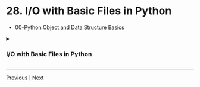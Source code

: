 #  28. I/O with Basic Files in Python

-   [00-Python Object and Data Structure Basics](https://docs.google.com/presentation/d/1lMiOnSVp1dbTOOLMXJXqDyUJz5-k7n-rVPgQtMj7wcA/edit#slide=id.g2586a91ea0_0_101)

<details>
  <summary><h3>I/O with Basic Files in Python</h3></summary>

-   [08-Files.ipynb](https://colab.research.google.com/drive/1eVTUBk6rJtooZqoQ6fp_45udxqOJQlry#scrollTo=RTi3WPBNxf7B&line=1&uniqifier=1)
</details> 


---
[Previous](./27_Booleans-in-Python.md) | [Next](./29_Resources-for-More-Basic-Practice.md)